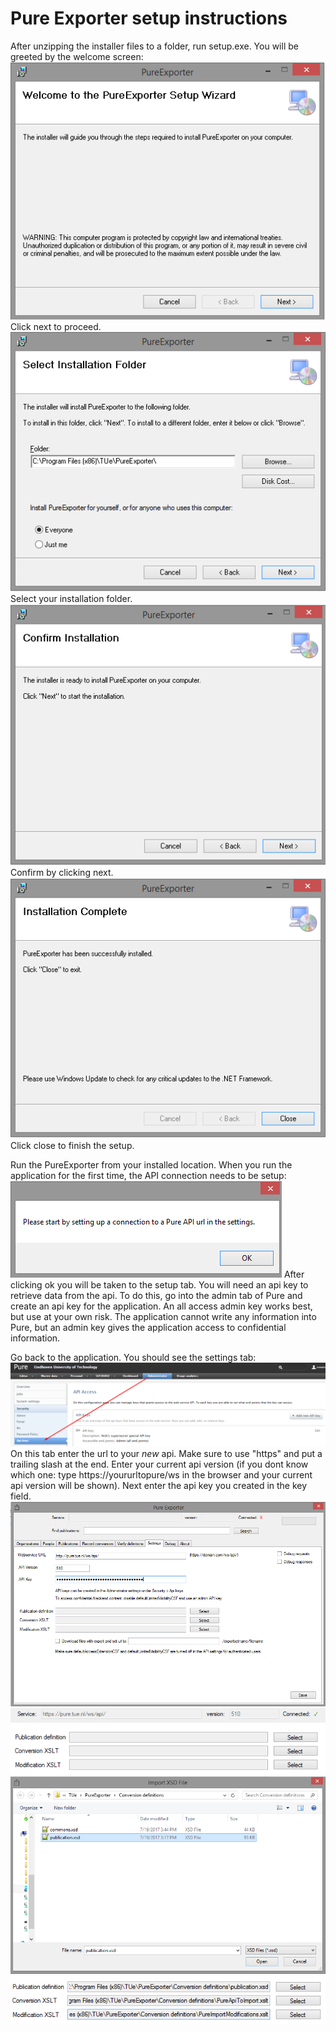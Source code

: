 
# Pure Exporter setup instructions

After unzipping the installer files to a folder, run setup.exe. You will be greeted by the welcome screen:
![setup_1](https://raw.githubusercontent.com/CopyCat73/CopyCat73.github.io/master/setup_1.png)
Click next to proceed.
![setup_2](https://raw.githubusercontent.com/CopyCat73/CopyCat73.github.io/master/setup_2.png)
Select your installation folder.
![setup_3](https://raw.githubusercontent.com/CopyCat73/CopyCat73.github.io/master/setup_3.png)
Confirm by clicking next. 
![setup_4](https://raw.githubusercontent.com/CopyCat73/CopyCat73.github.io/master/setup_4.png)
Click close to finish the setup.

Run the PureExporter from your installed location. When you run the application for the first time, the API connection needs to be setup:
![firstrun_1](https://raw.githubusercontent.com/CopyCat73/CopyCat73.github.io/master/firstrun_1.png)
After clicking ok you will be taken to the setup tab. You will need an api key to retrieve data from the api. To do this, go into the admin tab of Pure and create an api key for the application. An all access admin key works best, but use at your own risk. The application cannot write any information into Pure, but an admin key gives the application access to confidential information.

Go back to the application. You should see the settings tab:
![firstrun_2](https://raw.githubusercontent.com/CopyCat73/CopyCat73.github.io/master/firstrun_2.png)
On this tab enter the url to your *new* api. Make sure to use "https" and put a trailing slash at the end. Enter your current api version (if you dont know which one: type https://yoururltopure/ws in the browser and your current api version will be shown). Next enter the api key you created in the key field.   
![firstrun_3](https://raw.githubusercontent.com/CopyCat73/CopyCat73.github.io/master/firstrun_3.png)
![firstrun_4](https://raw.githubusercontent.com/CopyCat73/CopyCat73.github.io/master/firstrun_4.png)
![firstrun_5](https://raw.githubusercontent.com/CopyCat73/CopyCat73.github.io/master/firstrun_5.png)
![firstrun_6](https://raw.githubusercontent.com/CopyCat73/CopyCat73.github.io/master/firstrun_6.png)
![firstrun_7](https://raw.githubusercontent.com/CopyCat73/CopyCat73.github.io/master/firstrun_7.png)
